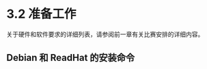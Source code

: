 # 3.2 准备工作

关于硬件和软件要求的详细列表，请参阅前一章有关比赛安排的详细内容。

## Debian 和 ReadHat 的安装命令 
<div id='cmd4debian'></div>

